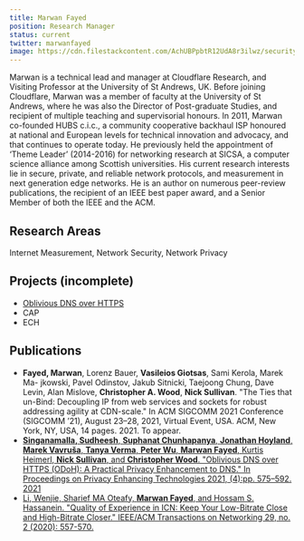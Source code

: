 ```yaml
---
title: Marwan Fayed
position: Research Manager
status: current
twitter: marwanfayed
image: https://cdn.filestackcontent.com/AchUBPpbtR12UdA8r3ilwz/security=policy:eyJleHBpcnkiOjIyMzA3NDc0NTksImNhbGwiOlsicmVhZCIsImNvbnZlcnQiXSwiaGFuZGxlIjoiNGdhUW15RUNSZjJLVlNBUVJiQWMifQ==,signature:62582733a82f6ec0cd5e3b91c256bb25a20dd6ea4537ff8d9c99521e9b54155f/cache=expiry:max/resize=w:600,h:600,fit:crop,align:faces/rotate=d:exif/4gaQmyECRf2KVSAQRbAc
---
```

Marwan is a technical lead and manager at Cloudflare Research, and Visiting Professor at the University of St Andrews, UK. 
Before joining Cloudflare, Marwan was a member of faculty at the University of St Andrews, where he was also the Director of Post-graduate Studies, and recipient of multiple teaching and supervisorial honours. In 2011, Marwan co-founded HUBS c.i.c., a community cooperative backhaul ISP honoured at national and European levels for technical innovation and advocacy, and that continues to operate today. He previously held the appointment of ‘Theme Leader’ (2014-2016) for networking research at SICSA, a computer science alliance among Scottish universities. His current research interests lie in secure, private, and reliable network protocols, and measurement in next generation edge networks. 
He is an author on numerous peer-review publications, the recipient of an IEEE best paper award, and a Senior Member of both the IEEE and the ACM.

## Research Areas
Internet Measurement, Network Security, Network Privacy

## Projects (incomplete)
* [Oblivious DNS over HTTPS](/docs/odns)
* CAP
* ECH

## Publications
* **Fayed, Marwan**, Lorenz Bauer, **Vasileios Giotsas**, Sami Kerola, Marek Ma- jkowski, Pavel Odinstov, Jakub Sitnicki, Taejoong Chung, Dave Levin, Alan Mislove, **Christopher A. Wood**, **Nick Sullivan**. "The Ties that un-Bind: Decoupling IP from web services and sockets for robust addressing agility at CDN-scale." In ACM SIGCOMM 2021 Conference (SIGCOMM ’21), August 23–28, 2021, Virtual Event, USA. ACM, New York, NY, USA, 14 pages. 2021. To appear.
* [**Singanamalla, Sudheesh**, **Suphanat Chunhapanya**, **Jonathan Hoyland**, **Marek Vavruša**, **Tanya Verma**, **Peter Wu**, **Marwan Fayed**, Kurtis Heimerl, **Nick Sullivan**, and **Christopher Wood**. "Oblivious DNS over HTTPS (ODoH): A Practical Privacy Enhancement to DNS." In Proceedings on Privacy Enhancing Technologies 2021, (4):pp. 575–592. 2021](https://www.petsymposium.org/2021/files/papers/issue4/popets-2021-0085.pdf)
* [Li, Wenjie, Sharief MA Oteafy, **Marwan Fayed**, and Hossam S. Hassanein. "Quality of Experience in ICN: Keep Your Low-Bitrate Close and High-Bitrate Closer." IEEE/ACM Transactions on Networking 29, no. 2 (2020): 557-570.](https://ieeexplore.ieee.org/abstract/document/9310696)
